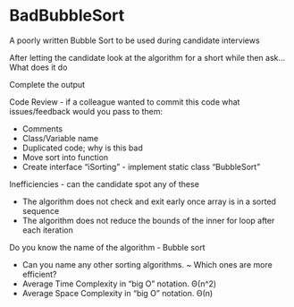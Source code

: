 # BadBubbleSort
A poorly written Bubble Sort to be used during candidate interviews

After letting the candidate look at the algorithm for a short while then ask…
What does it do

Complete the output

Code Review - if a colleague wanted to commit this code what issues/feedback would you pass to them:
  -	Comments
  -	Class/Variable name
  -	Duplicated code; why is this bad
  -	Move sort into function
  -	Create interface “iSorting” - implement static class “BubbleSort”
  
  Inefficiencies - can the candidate spot any of these
  - The algorithm does not check and exit early once array is in a sorted sequence
  - The algorithm does not reduce the bounds of the inner for loop after each iteration
  
Do you know the name of the algorithm - Bubble sort
  -	Can you name any other sorting algorithms.
    ~ Which ones are more efficient?
  -	Average Time Complexity in “big O” notation. Θ(n^2)
  -	Average Space Complexity in “big O” notation. Θ(n)

